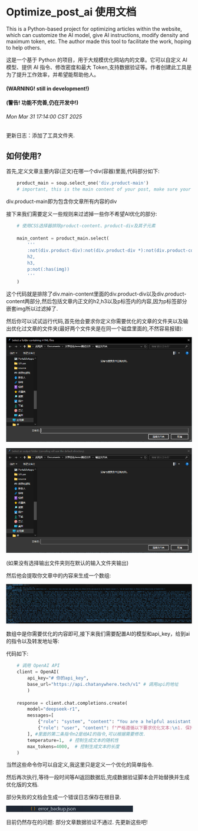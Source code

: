 # Optimize_post_ai 使用文档

This is a Python-based project for optimizing articles within the website, which can customize the AI model, give AI instructions, modify density and maximum token, etc. The author made this tool to facilitate the work, hoping to help others.

这是一个基于 Python 的项目，用于大规模优化网站内的文章。它可以自定义 AI 模型、提供 AI 指令、修改密度和最大 Token,支持数据验证等。作者创建此工具是为了提升工作效率，并希望能帮助他人。

#### (**WARNING!** still in development!)

#### (**警告!** 功能不完善,仍在开发中!)

###### Mon Mar 31 17:14:00 CST 2025

更新日志：添加了工具文件夹.

## 如何使用?

首先,定义文章主要内容(正文)在哪一个div(容器)里面,代码部分如下:

```python
    product_main = soup.select_one('div.product-main') 
    # important, this is the main content of your post, make sure your main content inside this div
```

div.product-main即为包含你文章所有内容的div

接下来我们需要定义一些规则来过滤掉一些你不希望AI优化的部分:

```python
    # 使用CSS选择器排除product-content、product-div及其子元素

    main_content = product_main.select(
        '''
        :not(div.product-div):not(div.product-div *):not(div.product-content):not(div.product-content *),
        h2,
        h3,
        p:not(:has(img))
        '''
    )
```

这个代码就是排除了div.main-content里面的div.product-div以及div.product-content两部分,然后包括文章内正文的h2,h3以及p标签内的内容,因为p标签部分嵌套img所以过滤掉了.

然后你可以试试运行代码,首先他会要求你定义你需要优化的文章的文件夹以及输出优化过文章的文件夹(最好两个文件夹是在同一个磁盘里面的,不然容易报错):

![1743413486467](image/README/1743413486467.png)

![1743413509482](image/README/1743413509482.png)

(如果没有选择输出文件夹则在默认的输入文件夹输出)

然后他会提取你文章中的内容来生成一个数组:

![1743413736861](image/README/1743413736861.png)

数组中是你需要优化的内容即可,接下来我们需要配置AI的模型和api_key，给到ai的指令以及转发地址等:

代码如下:

```python
    # 调用 OpenAI API
    client = OpenAI(
        api_key="# 你的api_key", 
        base_url="https://api.chatanywhere.tech/v1" # 调用api的地址
        )
  
    response = client.chat.completions.create(
        model="deepseek-r1",
        messages=[
            {"role": "system", "content": "You are a helpful assistant that optimizes text."},
            {"role": "user", "content": f"严格遵循以下要求优化文本:\n1. 保持原始h2/h3/p标签的数量和顺序,不要随意的合并标签,只是对标签内容进行优化\n2. Role: SEO Optimization Specialist | Language: English | Expertise: SEO strategies & best practices | Skills: Technical SEO (audit, schema, sitemaps, speed), Content Optimization (keywords, on-page, quality, internal linking) | Rules: Ethical SEO, transparency, continuous learning, user experience focus | Workflows: Audit, keyword research, content optimization, performance monitoring | Goal: Improve website visibility & organic traffic.\n3. 返回JSON格式: {{'h2': [...], 'h3': [...], 'p': [...]}}\n4. 不要添加任何解释性文字\n5. 确保每个数组元素数量与原始数据完全一致\n\n原始内容结构统计:\n{original_counts}\n\n待优化内容:\n{cleaned_text}"}
        ], #里面的第二条指令n2是给AI的指令,可以根据需要修改.
        temperature=1,  # 控制生成文本的随机性
        max_tokens=4000,  # 控制生成文本的长度
    )
```

当然这些命令你可以自定义,我这里只是定义一个优化的简单指令.

然后再次执行,等待一段时间等AI返回数据后,完成数据验证脚本会开始替换并生成优化版的文档.

部分失败的文档会生成一个错误日志保存在根目录.

![1743414440098](image/README/1743414440098.png)

目前仍然存在的问题: 部分文章数据验证不通过. 先更新这些吧!

